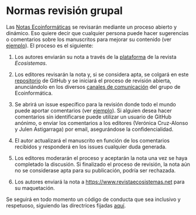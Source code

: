 # Normas revisión grupal

Las [Notas Ecoinformáticas](https://ecoinfaeet.github.io/website/notas-ecoinformaticas.html) se revisarán mediante un proceso abierto y dinámico. Eso quiere decir que cualquier persona puede hacer sugerencias o comentarios sobre los manuscritos para mejorar su contenido (ver [ejemplo](https://github.com/ecoinfAEET/Notas_Ecosistemas/issues/4)). El proceso es el siguiente:

1)  Los autores enviarán su nota a través de la [plataforma](https://www.revistaecosistemas.net/index.php/ecosistemas/about/submissions) de la revista *Ecosistemas*.

2)  Los editores revisarán la nota y, si se considera apta, se colgará en este [repositorio](https://github.com/ecoinfAEET/Notas_Ecosistemas) de GitHub y se iniciará el proceso de revisión abierta, anunciándolo en los diversos [canales de comunicación](https://ecoinfaeet.github.io/website/) del grupo de Ecoinformática.

3)  Se abrirá un issue específico para la revisión donde todo el mundo puede aportar comentarios (ver [ejemplo](https://github.com/ecoinfAEET/Notas_Ecosistemas/issues/4)). Si alguien desea hacer comentarios sin identificarse puede utilizar un usuario de GitHub anónimo, o enviar los comentarios a los editores (Verónica Cruz-Alonso y Julen Astigarraga) por email, asegurándose la confidencialidad.

4)  El autor actualizará el manuscrito en función de los comentarios recibidos y responderá en los issues cualquier duda generada.

5)  Los editores moderarán el proceso y aceptarán la nota una vez se haya completado la discusión. Si finalizado el proceso de revisión, la nota aún no se considerase apta para su publicación, podría ser rechazada.

6)  Los autores enviará la nota a <https://www.revistaecosistemas.net> para su maquetación.

Se seguirá en todo momento un código de conducta que sea inclusivo y respetuoso, siguiendo las directrices fijadas [aquí](https://ropensci.org/code-of-conduct/).
